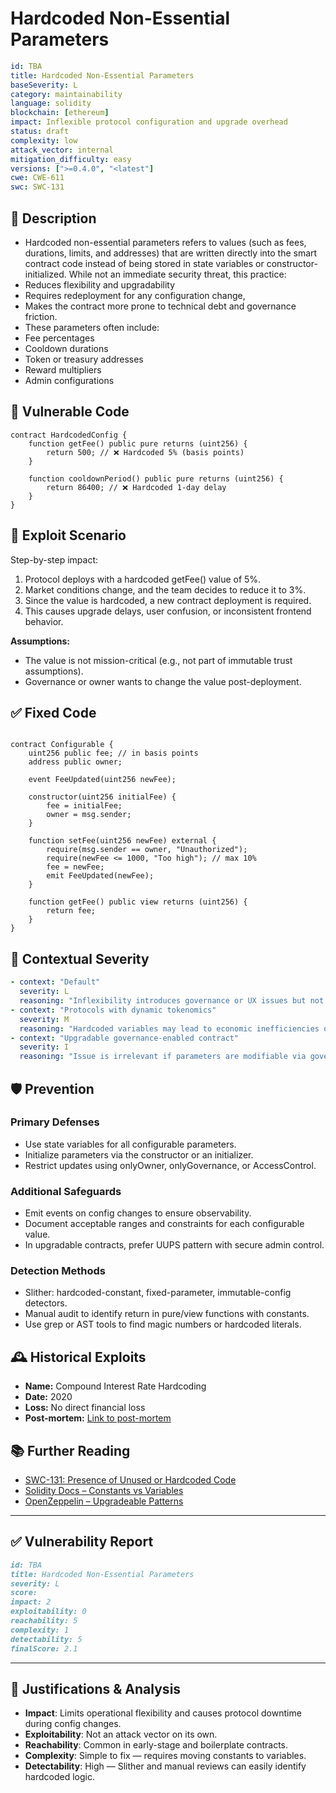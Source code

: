 # Hardcoded Non-Essential Parameters

```YAML
id: TBA
title: Hardcoded Non-Essential Parameters 
baseSeverity: L
category: maintainability
language: solidity
blockchain: [ethereum]
impact: Inflexible protocol configuration and upgrade overhead
status: draft
complexity: low
attack_vector: internal
mitigation_difficulty: easy
versions: [">=0.4.0", "<latest"]
cwe: CWE-611
swc: SWC-131
```

## 📝 Description

- Hardcoded non-essential parameters refers to values (such as fees, durations, limits, and addresses) that are written directly into the smart contract code instead of being stored in state variables or constructor-initialized. While not an immediate security threat, this practice:
- Reduces flexibility and upgradability
- Requires redeployment for any configuration change,
- Makes the contract more prone to technical debt and governance friction.
- These parameters often include:
- Fee percentages
- Cooldown durations
- Token or treasury addresses
- Reward multipliers
- Admin configurations

## 🚨 Vulnerable Code

```solidity
contract HardcodedConfig {
    function getFee() public pure returns (uint256) {
        return 500; // ❌ Hardcoded 5% (basis points)
    }

    function cooldownPeriod() public pure returns (uint256) {
        return 86400; // ❌ Hardcoded 1-day delay
    }
}
```

## 🧪 Exploit Scenario

Step-by-step impact:

1. Protocol deploys with a hardcoded getFee() value of 5%.
2. Market conditions change, and the team decides to reduce it to 3%.
3. Since the value is hardcoded, a new contract deployment is required.
4. This causes upgrade delays, user confusion, or inconsistent frontend behavior.

**Assumptions:**

- The value is not mission-critical (e.g., not part of immutable trust assumptions).
- Governance or owner wants to change the value post-deployment.

## ✅ Fixed Code

```solidity

contract Configurable {
    uint256 public fee; // in basis points
    address public owner;

    event FeeUpdated(uint256 newFee);

    constructor(uint256 initialFee) {
        fee = initialFee;
        owner = msg.sender;
    }

    function setFee(uint256 newFee) external {
        require(msg.sender == owner, "Unauthorized");
        require(newFee <= 1000, "Too high"); // max 10%
        fee = newFee;
        emit FeeUpdated(newFee);
    }

    function getFee() public view returns (uint256) {
        return fee;
    }
}
```

## 🧭 Contextual Severity

```yaml
- context: "Default"
  severity: L
  reasoning: "Inflexibility introduces governance or UX issues but not security-critical."
- context: "Protocols with dynamic tokenomics"
  severity: M
  reasoning: "Hardcoded variables may lead to economic inefficiencies over time."
- context: "Upgradable governance-enabled contract"
  severity: I
  reasoning: "Issue is irrelevant if parameters are modifiable via governance."
```

## 🛡️ Prevention

### Primary Defenses

- Use state variables for all configurable parameters.
- Initialize parameters via the constructor or an initializer.
- Restrict updates using onlyOwner, onlyGovernance, or AccessControl.

### Additional Safeguards

- Emit events on config changes to ensure observability.
- Document acceptable ranges and constraints for each configurable value.
- In upgradable contracts, prefer UUPS pattern with secure admin control.

### Detection Methods

- Slither: hardcoded-constant, fixed-parameter, immutable-config detectors.
- Manual audit to identify return <literal> in pure/view functions with constants.
- Use grep or AST tools to find magic numbers or hardcoded literals.

## 🕰️ Historical Exploits

- **Name:** Compound Interest Rate Hardcoding 
- **Date:** 2020  
- **Loss:** No direct financial loss
- **Post-mortem:** [Link to post-mortem](https://docs.compound.finance/interest-rates/)

## 📚 Further Reading

- [SWC-131: Presence of Unused or Hardcoded Code](https://swcregistry.io/docs/SWC-131) 
- [Solidity Docs – Constants vs Variables](https://docs.soliditylang.org/en/latest/contracts.html#constants) 
- [OpenZeppelin – Upgradeable Patterns](https://docs.openzeppelin.com/upgrades-plugins)

---

## ✅ Vulnerability Report

```markdown
id: TBA
title: Hardcoded Non-Essential Parameters 
severity: L
score:
impact: 2         
exploitability: 0 
reachability: 5   
complexity: 1     
detectability: 5  
finalScore: 2.1
```

---

## 📄 Justifications & Analysis

- **Impact**: Limits operational flexibility and causes protocol downtime during config changes.
- **Exploitability**: Not an attack vector on its own.
- **Reachability**: Common in early-stage and boilerplate contracts.
- **Complexity**: Simple to fix — requires moving constants to variables.
- **Detectability**: High — Slither and manual reviews can easily identify hardcoded logic.
